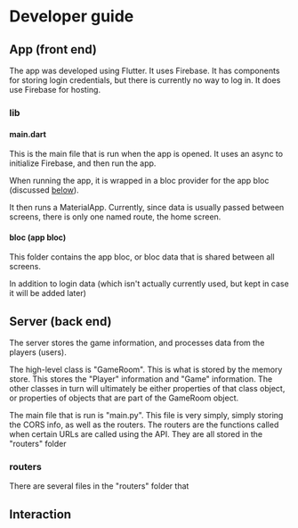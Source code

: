 # Developer guide

## App (front end)

The app was developed using Flutter. It uses Firebase. It has components for storing login credentials, but there is currently no way to log in. It does use Firebase for hosting.

### lib

#### main.dart

This is the main file that is run when the app is opened. It uses an async to initialize Firebase, and then run the app.

When running the app, it is wrapped in a bloc provider for the app bloc (discussed [below](#bloc-app-bloc)).

It then runs a MaterialApp. Currently, since data is usually passed between screens, there is only one named route, the home screen.

#### bloc (app bloc)

This folder contains the app bloc, or bloc data that is shared between all screens.

In addition to login data (which isn't actually currently used, but kept in case it will be added later)

## Server (back end)

The server stores the game information, and processes data from the players (users).

The high-level class is "GameRoom". This is what is stored by the memory store. This stores the "Player" information and "Game" information. The other classes in turn will ultimately be either properties of that class object, or properties of objects that are part of the GameRoom object.

The main file that is run is "main.py". This file is very simply, simply storing the CORS info, as well as the routers. The routers are the functions called when certain URLs are called using the API. They are all stored in the "routers" folder

### routers

There are several files in the "routers" folder that 

## Interaction